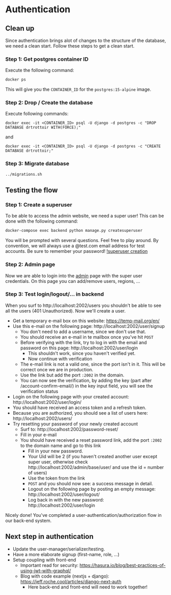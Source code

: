 # Authentication
## Clean up
Since authentication brings alot of changes to the structure of the database,
we need a clean start. Follow these steps to get a clean start.

### Step 1: Get postgres container ID
Execute the following command:

```bash
docker ps
```

This will give you the `CONTAINER_ID` for the `postgres:15-alpine` image.

### Step 2: Drop / Create the database
Execute following commands:
```
docker exec -it <CONTAINER_ID> psql -U django -d postgres -c "DROP DATABASE drtrottoir WITH(FORCE);"   
```
and
```
docker exec -it <CONTAINER_ID> psql -U django -d postgres -c "CREATE DATABASE drtrottoir;"   
```

### Step 3: Migrate database
```bash
../migrations.sh
```

## Testing the flow
### Step 1: Create a superuser
To be able to access the admin website, we need a super user! This can be done with the following command:
```bash
docker-compose exec backend python manage.py createsuperuser   
```
You will be prompted with several questions. Feel free to play around.
By convention, we will always use a @test.com email address for test accounts. Be sure to remember your password!
[!superuser creation](../img/create_superuser.png)

### Step 2: Admin page
Now we are able to login into the [admin](http://localhost:2002/admin) page with the super user credentials.
On this page you can add/remove users, regions, ...

### Step 3: Test login/logout/... in backend
When you surf to http://localhost:2002/users you shouldn't be able to see all the users (401 Unauthorized).
Now we'll create a user.

- Get a temporary e-mail box on this website: https://temp-mail.org/en/
- Use this e-mail on the following page: http://localhost:2002/user/signup
  - You don't need to add a username, since we don't use that.
  - You should receive an e-mail in te mailbox once you've hit `POST`
  - Before verifying with the link, try to log in with the email and password on this page: http://localhost:2002/user/login
    - This shouldn't work, since you haven't verified yet.
    - Now continue with verification
  - The e-mail link is not a valid one, since the port isn't in it. This will be correct once we are in production.
  - Use the link but add the port `:2002` in the domain.
  - You can now see the verification, by adding the key (part after /account-confirm-email/) in the key input field, you will see the verification status
- Login on the following page with your created account: http://localhost:2002/user/login/
- You should have received an access token and a refresh token.
- Because you are authorized, you should see a list of users here: http://localhost:2002/users/
- Try resetting your password of your newly created account
  - Surf to: http://localhost:2002/password-reset/
  - Fill in your e-mail
  - You should have received a reset password link, add the port `:2002` to the domain name and go to this link
    - Fill in your new password. 
    - Your Uid will be 2 (if you haven't created another user except super user, otherwise check http://localhost:2002/admin/base/user/ and use the id = number of users)
    - Use the token from the link
    - `POST` and you should now see: a success message in detail.
    - Logout on the following page by posting an empty message: http://localhost:2002/user/logout/
    - Log back in with the new password: http://localhost:2002/user/login

Nicely done! You've completed a user-authentication/authorization flow in our back-end system.

## Next step in authentication
- Update the user-manager/serializer/testing.
- Have a more elaborate signup (first-name, role, ...)
- Setup coupling with front-end
  - Important read for security: https://hasura.io/blog/best-practices-of-using-jwt-with-graphql/
  - Blog with code example (nextjs + django): https://jeff.roche.cool/articles/django-next-auth
    - Here back-end and front-end will need to work together!

